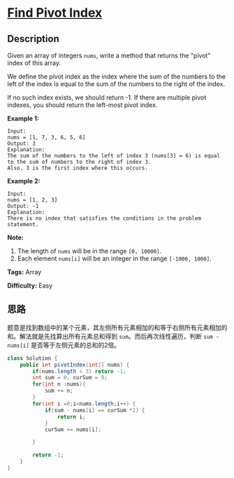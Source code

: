 # [Find Pivot Index][title]

## Description

Given an array of integers `nums`, write a method that returns the "pivot" index of this array.

We define the pivot index as the index where the sum of the numbers to the left of the index is equal to the sum of the numbers to the right of the index.

If no such index exists, we should return -1. If there are multiple pivot indexes, you should return the left-most pivot index.

**Example 1:**

```
Input:
nums = [1, 7, 3, 6, 5, 6]
Output: 3
Explanation:
The sum of the numbers to the left of index 3 (nums[3] = 6) is equal to the sum of numbers to the right of index 3.
Also, 3 is the first index where this occurs.
```

**Example 2:**

```
Input:
nums = [1, 2, 3]
Output: -1
Explanation:
There is no index that satisfies the conditions in the problem statement.
```

**Note:**

1. The length of `nums` will be in the range `[0, 10000]`.
2. Each element `nums[i]` will be an integer in the range `[-1000, 1000]`.

**Tags:** Array

**Difficulty:** Easy

## 思路

题意是找到数组中的某个元素，其左侧所有元素相加的和等于右侧所有元素相加的和。解法就是先找算出所有元素总和得到 `sum`。而后再次线性遍历，判断 `sum - nums[i]` 是否等于左侧元素的总和的2倍。

``` java
class Solution {
    public int pivotIndex(int[] nums) {
        if(nums.length < 3) return -1;
        int sum = 0, curSum = 0;
        for(int n :nums){
            sum += n;
        }
        for(int i =0;i<nums.length;i++) {
            if(sum - nums[i] == curSum *2) {
                return i;
            }
            curSum += nums[i];

        }

        return -1;
    }
}
```

[title]: https://leetcode.com/problems/find-pivot-index
